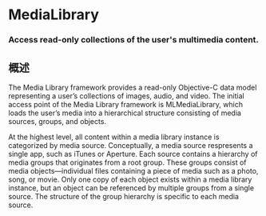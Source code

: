 # MediaLibrary
### Access read-only collections of the user's multimedia content.
## 概述
The Media Library framework provides a read-only Objective-C data model representing a user’s collections of images, audio, and video. The initial access point of the Media Library framework is MLMediaLibrary, which loads the user’s media into a hierarchical structure consisting of media sources, groups, and objects.

At the highest level, all content within a media library instance is categorized by media source. Conceptually, a media source respresents a single app, such as iTunes or Aperture. Each source contains a hierarchy of media groups that originates from a root group. These groups consist of media objects—individual files containing a piece of media such as a photo, song, or movie. Only one copy of each object exists within a media library instance, but an object can be referenced by multiple groups from a single source. The structure of the group hierarchy is specific to each media source.
